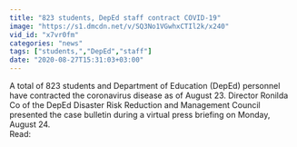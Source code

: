 ```yaml
---
title: "823 students, DepEd staff contract COVID-19"
image: "https://s1.dmcdn.net/v/SQ3No1VGwhxCTIl2k/x240"
vid_id: "x7vr0fm"
categories: "news"
tags: ["students,","DepEd","staff"]
date: "2020-08-27T15:31:03+03:00"
---
```

A total of 823 students and Department of Education (DepEd) personnel have contracted the coronavirus disease as of August 23. Director Ronilda Co of the DepEd Disaster Risk Reduction and Management Council presented the case bulletin during a virtual press briefing on Monday, August 24.   <br>Read: 
